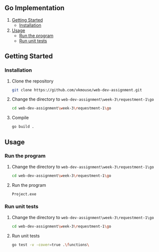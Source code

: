 ## Go Implementation 

1. [Getting Started](#getting-started)
    - [Installation](#installation)
2. [Usage](#usage)
    - [Run the program](#run-the-program)
    - [Run unit tests](#run-unit-tests)

## Getting Started

### Installation

1. Clone the repository
   ```sh
   git clone https://github.com/vkmouse/web-dev-assignment.git
   ```
2. Change the directory to `web-dev-assignment\week-3\requestment-1\go`
   ```sh
   cd web-dev-assignment\week-3\requestment-1\go
   ```
3. Compile
   ```sh
   go build .
   ```

## Usage

### Run the program

1. Change the directory to `web-dev-assignment\week-3\requestment-1\go`
   ```sh
   cd web-dev-assignment\week-3\requestment-1\go
   ```
2. Run the program
   ```sh
   Project.exe
   ```

### Run unit tests

1. Change the directory to `web-dev-assignment\week-3\requestment-1\go`
   ```sh
   cd web-dev-assignment\week-3\requestment-1\go
   ```
2. Run unit tests
   ```sh
   go test -v -cover=true .\functions\
   ```
